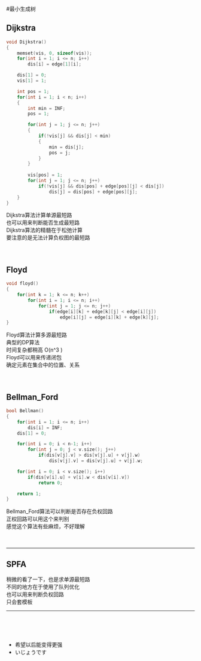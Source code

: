 #最小生成树
## Dijkstra
```cpp
void Dijkstra()
{
    memset(vis, 0, sizeof(vis));
    for(int i = 1; i <= n; i++)
        dis[i] = edge[1][i];

    dis[1] = 0;
    vis[1] = 1;

    int pos = 1;
    for(int i = 1; i < n; i++)
    {
        int min = INF;
        pos = 1;

        for(int j = 1; j <= n; j++)
        {
            if(!vis[j] && dis[j] < min)
            {
                min = dis[j];
                pos = j;
            }
        }
        
        vis[pos] = 1;
        for(int j = 1; j <= n; j++)
            if(!vis[j] && dis[pos] + edge[pos][j] < dis[j])
                dis[j] = dis[pos] + edge[pos][j];
    }
}
```
Dijkstra算法计算单源最短路<br>
也可以用来判断能否生成最短路<br>
Dijkstra算法的精髓在于松弛计算<br>
要注意的是无法计算负权图的最短路<br><br><br>

## Floyd
```cpp
void floyd()
{
    for(int k = 1; k <= n; k++)
        for(int i = 1; i <= n; i++)
            for(int j = 1; j <= n; j++)
                if(edge[i][k] + edge[k][j] < edge[i][j])
                    edge[i][j] = edge[i][k] + edge[k][j];
}
```
Floyd算法计算多源最短路<br>
典型的DP算法<br>
时间复杂都稍高 O(n^3 )<br>
Floyd可以用来传递闭包<br>
确定元素在集合中的位置、关系<br><br><br>

## Bellman_Ford
```cpp
bool Bellman()
{
    for(int i = 1; i <= n; i++)
        dis[i] = INF;
    dis[1] = 0;

    for(int i = 0; i < n-1; i++)
        for(int j = 0; j < v.size(); j++)
            if(dis[v[j].v] > dis[v[j].u] + v[j].w)
                dis[v[j].v] = dis[v[j].u] + v[j].w;

    for(int i = 0; i < v.size(); i++)
        if(dis[v[i].u] + v[i].w < dis[v[i].v])
            return 0;

    return 1;
}
```
Bellman_Ford算法可以判断是否存在负权回路<br>
正权回路可以用这个来判别<br>
感觉这个算法有些麻烦，不好理解<br><br><br>

---
## SPFA
稍微的看了一下，也是求单源最短路<br>
不同的地方在于使用了队列优化<br>
也可以用来判断负权回路<br>
只会套模板<br>

---
<br><br><br>

- 希望以后能变得更强<br>
- いじょうです

